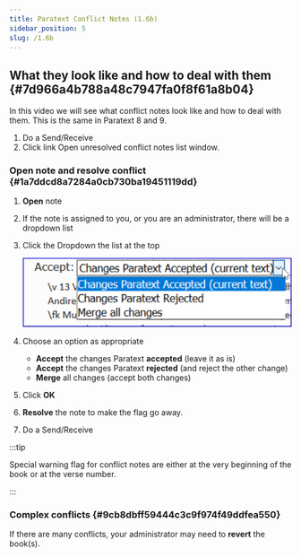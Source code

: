 ```yaml
---
title: Paratext Conflict Notes (1.6b)
sidebar_position: 5
slug: /1.6b
---
```




## What they look like and how to deal with them {#7d966a4b788a48c7947fa0f8f61a8b04}


In this video we will see what conflict notes look like and how to deal with them. This is the same in Paratext 8 and 9.

1. Do a Send/Receive
1. Click link Open unresolved conflict notes list window.

### **Open note and resolve conflict** {#1a7ddcd8a7284a0cb730ba19451119dd}

1. **Open** note
1. If the note is assigned to you, or you are an administrator, there will be a dropdown list
1. Click the Dropdown the list at the top

	![](./1583595113.png)

1. Choose an option as appropriate
	- **Accept** the changes Paratext **accepted** (leave it as is)
	- **Accept** the changes Paratext **rejected** (and reject the other change)
	- **Merge** all changes (accept both changes)
1. Click **OK**
1. **Resolve** the note to make the flag go away.
1. Do a Send/Receive

:::tip


Special warning flag for conflict notes are either at the very beginning of the book or at the verse number. 


:::


### **Complex conflicts** {#9cb8dbff59444c3c9f974f49ddfea550}


If there are many conflicts, your administrator may need to **revert** the book(s).

